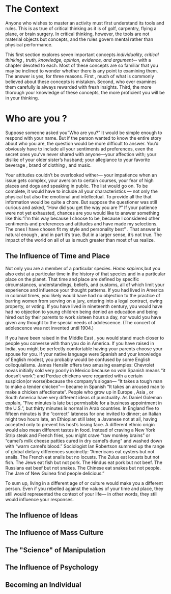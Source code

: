 # The Context
Anyone who wishes to master an activity must first understand its tools and rules. This is as true of critical thinking as it is of golf,
carpentry, flying a plane, or brain surgery. In critical thinking, however, the tools are not material objects but concepts, and the rules govern mental rather than physical performance.

This first section explores seven important concepts *individuality, critical thinking , truth, knowledge, opinion, evidence, and argument*-- with a chapter devoted to each. Most of these
concepts are so familiar that you may be inclined to wonder whether there is any point to examining them. The answer is yes, for three reasons. First , much of what  is commonly believed  about these concepts
is mistaken. Second, who ever examines them carefully is always rewarded with fresh insights. Third, the more thorough your knowledge of these concepts, the more proficient you will be in your thinking.


# Who are you ?
Suppose someone asked you”Who are you?” It would be simple enough to respond with your name. But if the person wanted to know the entire story about who you are, the question would be more difficult to answer. You’d obviously have to include all your sentiments ad preferences, even the secret ones you’ve never shared with anyone—your affection with; your dislike of your older sister’s  husband; your allegiance  to your favorite  beverage , brand of clothing , and music.

Your attitudes couldn’t be overlooked  wither— your impatience when an issue gets complex, your aversion to certain courses, your fear of high places and dogs and speaking in public. The list would  go on. To be complete, it would have to include all your characteristics — not only the physical but also the emotional and intellectual.
To provide all the that information would be quite a chore. But suppose the questioner was still curious and asked, “How did you get the way you are ?” If your patience were not yet exhausted, chances are you would like to answer something like this:”I’m this way because I choose to be, because I considered other sentiments and preferences and attitudes and have made my selections. The ones I have chosen fit my style and personality best” . That answer is natural enough , and in part it’s true. But in a larger sense, it’s not true. The impact of the world on all of us is much greater than most of us realize.

## The Influence of Time and Place
Not only you are a member of a particular species. *Homo sapiens*,but you also exist at a particular time in the history of that species and in a particular place on the planet. That time and place are defined by specific circumstances, understandings, beliefs, and customs, all of which limit your experience and influence your thought patterns. If you had lived in America in colonial times, you likely would have had no objection to the practice of barring women  from serving on a jury, entering into a legal contract, owing property, or voting. If you have lived in nineteenth century, you would have had no objection to young children being denied an education and being hired out by their parents to work sixteen  hours a day, nor would you have given any thought to the special needs of adolescence. (The concert of adolescence was not invented until 1904.)

If you have been raised in the Middle East , you would stand much closer to people you converse with than you do in America. If you have raised in India, you might be perfectly comfortable having your parents choose your spouse for you. If your native  language were Spanish and your knowledge of English modest, you probably would be confused by some English colloquialisms. James Henslin  offers two amusing examples: Chevrolet novas initially sold very poorly in Mexico because *no va*in Spanish means “it doesn’t work”; and Perdue chickens were regarded with a certain suspicion(or worse)because the company’s slogan— “It takes a tough man to make a tender chicken”— became in Spanish “It takes an aroused man to make a chicken affectionate”.
 People who grow up in Europe , Asia , or South America have very different ideas of punctuality. As Daniel Goleman explain, ”Five minutes is late but permissible for a business appointment in the U.S.”, but thirty minutes is normal in Arab countries. In England five to fifteen minutes is the “correct” lateness for one invited to dinner; an Italian might two hours late, an Ethiopian still later, a Javanese not at all, having accepted only to prevent his host’s losing face. A different ethnic origin would also mean different tastes in food. Instead of craving a New York Strip steak and French fries, you might crave “raw monkey brains” or “camel’s milk cheese patties cured in dry camel’s dung” and washed down with “warm camel’s blood.” Sociologist Ian Robertson summed up the range of global dietary differences  succinctly: “Americans eat oysters but not snails. The French eat snails but no locusts. The Zulus eat locusts but not fish. The Jews eat fish but not pork. The Hindus eat pork but not beef. The Russians eat beef but not snakes. The Chinese eat snakes but not people. The Jare of New Guinea find people delicious.”

To sum up, living in a different age of or culture would make you a different person. Even if you rebelled against the values of your time and place, they still would represented the context of your life— in other words, they still would influence your responses.

## The Influence of Ideas
## The Influence of Mass Culture
## The "Science" of Manipulation
## The Influence of Psychology
## Becoming an Individual
